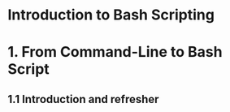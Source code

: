 Introduction to Bash Scripting
================================

# 1. From Command-Line to Bash Script

## 1.1 Introduction and refresher

